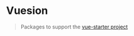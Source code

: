 # Vuesion

> Packages to support the [vue-starter project](https://github.com/devCrossNet/vue-starter)
